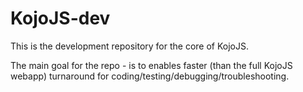 # KojoJS-dev
This is the development repository for the core of KojoJS.

The main goal for the repo - is to enables faster (than the full KojoJS webapp) turnaround for coding/testing/debugging/troubleshooting.
